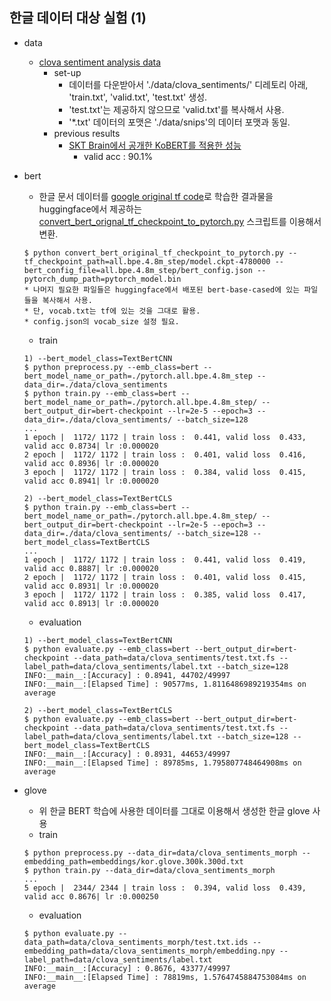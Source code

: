 ## 한글 데이터 대상 실험 (1)

- data
  - [clova sentiment analysis data](https://github.com/e9t/nsmc)
    - set-up
      - 데이터를 다운받아서 './data/clova_sentiments/' 디레토리 아래, 'train.txt', 'valid.txt', 'test.txt' 생성.
      - 'test.txt'는 제공하지 않으므로 'valid.txt'를 복사해서 사용.
      - '*.txt' 데이터의 포맷은 './data/snips'의 데이터 포맷과 동일.
    - previous results
      - [SKT Brain에서 공개한 KoBERT를 적용한 성능](https://github.com/SKTBrain/KoBERT#naver-sentiment-analysis)
        - valid acc : 90.1%

- bert
  - 한글 문서 데이터를 [google original tf code](https://github.com/google-research/bert)로 학습한 결과물을 huggingface에서 제공하는 [convert_bert_orignal_tf_checkpoint_to_pytorch.py](https://github.com/huggingface/transformers/blob/master/transformers/convert_bert_original_tf_checkpoint_to_pytorch.py) 스크립트를 이용해서 변환.
  ```
  $ python convert_bert_original_tf_checkpoint_to_pytorch.py --tf_checkpoint_path=all.bpe.4.8m_step/model.ckpt-4780000 --bert_config_file=all.bpe.4.8m_step/bert_config.json --pytorch_dump_path=pytorch_model.bin
  * 나머지 필요한 파일들은 huggingface에서 배포된 bert-base-cased에 있는 파일들을 복사해서 사용.
  * 단, vocab.txt는 tf에 있는 것을 그대로 활용.
  * config.json의 vocab_size 설정 필요.
  ```
  - train
  ```
  1) --bert_model_class=TextBertCNN
  $ python preprocess.py --emb_class=bert --bert_model_name_or_path=./pytorch.all.bpe.4.8m_step --data_dir=./data/clova_sentiments
  $ python train.py --emb_class=bert --bert_model_name_or_path=./pytorch.all.bpe.4.8m_step/ --bert_output_dir=bert-checkpoint --lr=2e-5 --epoch=3 --data_dir=./data/clova_sentiments/ --batch_size=128
  ...
  1 epoch |  1172/ 1172 | train loss :  0.441, valid loss  0.433, valid acc 0.8734| lr :0.000020
  2 epoch |  1172/ 1172 | train loss :  0.401, valid loss  0.416, valid acc 0.8936| lr :0.000020
  3 epoch |  1172/ 1172 | train loss :  0.384, valid loss  0.415, valid acc 0.8941| lr :0.000020

  2) --bert_model_class=TextBertCLS
  $ python train.py --emb_class=bert --bert_model_name_or_path=./pytorch.all.bpe.4.8m_step/ --bert_output_dir=bert-checkpoint --lr=2e-5 --epoch=3 --data_dir=./data/clova_sentiments/ --batch_size=128 --bert_model_class=TextBertCLS
  ...
  1 epoch |  1172/ 1172 | train loss :  0.441, valid loss  0.419, valid acc 0.8887| lr :0.000020
  2 epoch |  1172/ 1172 | train loss :  0.401, valid loss  0.415, valid acc 0.8931| lr :0.000020
  3 epoch |  1172/ 1172 | train loss :  0.385, valid loss  0.417, valid acc 0.8913| lr :0.000020
  ```
  - evaluation
  ```
  1) --bert_model_class=TextBertCNN
  $ python evaluate.py --emb_class=bert --bert_output_dir=bert-checkpoint --data_path=data/clova_sentiments/test.txt.fs --label_path=data/clova_sentiments/label.txt --batch_size=128
  INFO:__main__:[Accuracy] : 0.8941, 44702/49997
  INFO:__main__:[Elapsed Time] : 90577ms, 1.8116486989219354ms on average

  2) --bert_model_class=TextBertCLS
  $ python evaluate.py --emb_class=bert --bert_output_dir=bert-checkpoint --data_path=data/clova_sentiments/test.txt.fs --label_path=data/clova_sentiments/label.txt --batch_size=128 --bert_model_class=TextBertCLS
  INFO:__main__:[Accuracy] : 0.8931, 44653/49997
  INFO:__main__:[Elapsed Time] : 89785ms, 1.795807748464908ms on average
  ```

- glove
  - 위 한글 BERT 학습에 사용한 데이터를 그대로 이용해서 생성한 한글 glove 사용
  - train
  ```
  $ python preprocess.py --data_dir=data/clova_sentiments_morph --embedding_path=embeddings/kor.glove.300k.300d.txt
  $ python train.py --data_dir=data/clova_sentiments_morph
  ...
  5 epoch |  2344/ 2344 | train loss :  0.394, valid loss  0.439, valid acc 0.8676| lr :0.000250
  ```
  - evaluation
  ```
  $ python evaluate.py --data_path=data/clova_sentiments_morph/test.txt.ids --embedding_path=data/clova_sentiments_morph/embedding.npy --label_path=data/clova_sentiments/label.txt
  INFO:__main__:[Accuracy] : 0.8676, 43377/49997
  INFO:__main__:[Elapsed Time] : 78819ms, 1.5764745884753084ms on average
  ```
